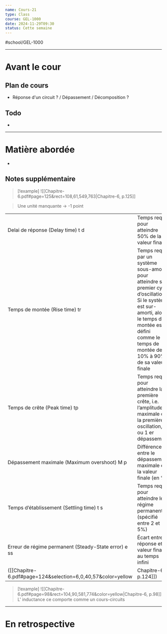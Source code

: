 ```yaml
---
name: Cours-21
type: Class
course: GEL-1000
date: 2024-11-29T09:30
status: Cette semaine
---
```

#school/GEL-1000  
*** 
# Avant le cour
## Plan de cours
- Réponse d'un circuit ? / Dépassement / Décomposition ?

## Todo
- 

---
# Matière abordée

- 

## Notes supplémentaire

> [!example] 
> ![[Chapitre-6.pdf#page=125&rect=108,61,549,763|Chapitre-6, p.125]]
> 

> Une unité manquante  $\to$ -1 point

|                                                      |                                                                                                                                                                                                                      |
| ---------------------------------------------------- | -------------------------------------------------------------------------------------------------------------------------------------------------------------------------------------------------------------------- |
| Delai de réponse (Delay time) t d                    | Temps requis pour atteindre 50% de la valeur finale                                                                                                                                                                  |
| Temps de montée (Rise time) tr                       | Temps requis par un système sous-amorti, pour atteindre son premier cycle d’oscillation. Si le système est sur-amorti, alors le temps de montée est défini comme le temps de montée de 10% à 90% de sa valeur finale |
| Temps de crête (Peak time) tp                        | Temps requis pour atteindre la première crête, i.e. l’amplitude maximale de la première oscillation, ou 1 er dépassement                                                                                             |
| Dépassement maximale (Maximum overshoot) M p         | Différence entre le dépassement maximale et la valeur finale (en %)                                                                                                                                                  |
| Temps d’établissement (Settling time) t s            | Temps requis pour atteindre le régime permanent (spécifié entre 2 et 5%)                                                                                                                                             |
| Erreur de régime permanent (Steady-State error) e ss | Écart entre la réponse et la valeur finale au temps infini                                                                                                                                                           |
([[Chapitre-6.pdf#page=124&selection=6,0,40,57&color=yellow|Chapitre-6, p.124]])

> [!example] 
> ![[Chapitre-6.pdf#page=98&rect=104,90,581,774&color=yellow|Chapitre-6, p.98]]
> L' inductance ce comporte comme un cours-circuits

---
# En retrospective
